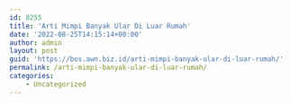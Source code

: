 ```yaml
---
id: 8255
title: 'Arti Mimpi Banyak Ular Di Luar Rumah'
date: '2022-08-25T14:15:14+00:00'
author: admin
layout: post
guid: 'https://bos.awn.biz.id/arti-mimpi-banyak-ular-di-luar-rumah/'
permalink: /arti-mimpi-banyak-ular-di-luar-rumah/
categories:
    - Uncategorized
---
```


